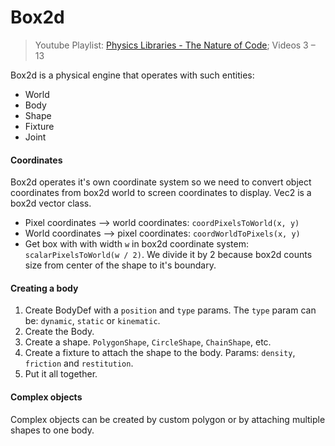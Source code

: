 # Box2d

> Youtube Playlist: [Physics Libraries - The Nature of Code](https://www.youtube.com/playlist?list=PLRqwX-V7Uu6akvoNKE4GAxf6ZeBYoJ4uh); Videos 3 – 13

Box2d is a physical engine that operates with such entities:
- World
- Body
- Shape
- Fixture
- Joint

#### Coordinates

Box2d operates it's own coordinate system so we need to convert object coordinates from box2d world to screen coordinates to display. Vec2 is a box2d vector class.

- Pixel coordinates —> world coordinates: `coordPixelsToWorld(x, y)`
- World coordinates —> pixel coordinates: `coordWorldToPixels(x, y)`
- Get box with with width `w` in box2d coordinate system: `scalarPixelsToWorld(w / 2)`. We divide it by 2 because box2d counts size from center of the shape to it's boundary.

#### Creating a body

1. Create BodyDef with a `position` and `type` params. The `type` param can be: `dynamic`, `static` or `kinematic`.
2. Create the Body.
3. Create a shape. `PolygonShape`, `CircleShape`, `ChainShape`, etc.
4. Create a fixture to attach the shape to the body. Params: `density`, `friction` and `restitution`.
5. Put it all together.

#### Complex objects

Complex objects can be created by custom polygon or by attaching multiple shapes to one body.

